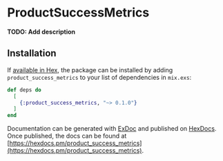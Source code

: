 # ProductSuccessMetrics

**TODO: Add description**

## Installation

If [available in Hex](https://hex.pm/docs/publish), the package can be installed
by adding `product_success_metrics` to your list of dependencies in `mix.exs`:

```elixir
def deps do
  [
    {:product_success_metrics, "~> 0.1.0"}
  ]
end
```

Documentation can be generated with [ExDoc](https://github.com/elixir-lang/ex_doc)
and published on [HexDocs](https://hexdocs.pm). Once published, the docs can
be found at [https://hexdocs.pm/product_success_metrics](https://hexdocs.pm/product_success_metrics).

